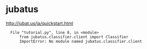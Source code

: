 # jubatus

http://jubat.us/ja/quickstart.html

```
  File "tutorial.py", line 8, in <module>
      from jubatus.classifier.client import Classifier
      ImportError: No module named jubatus.classifier.client
```
